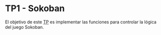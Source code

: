 # TP1 - Sokoban

El objetivo de este [TP](https://algoritmos1rw.ddns.net/tps/2022-c2/tp1) es implementar las funciones para controlar la lógica del juego Sokoban.
